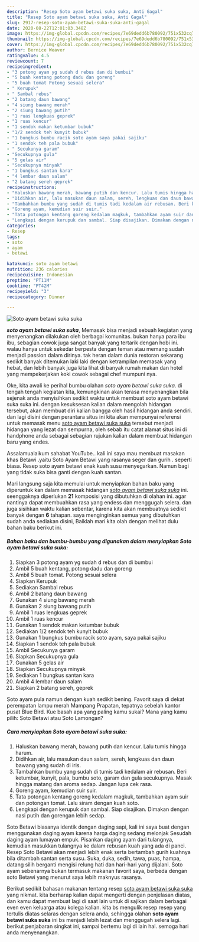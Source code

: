 ```yaml
---
description: "Resep Soto ayam betawi suka suka, Anti Gagal"
title: "Resep Soto ayam betawi suka suka, Anti Gagal"
slug: 2917-resep-soto-ayam-betawi-suka-suka-anti-gagal
date: 2020-08-22T12:01:03.348Z
image: https://img-global.cpcdn.com/recipes/7e69dedd6b780092/751x532cq70/soto-ayam-betawi-suka-suka-foto-resep-utama.jpg
thumbnail: https://img-global.cpcdn.com/recipes/7e69dedd6b780092/751x532cq70/soto-ayam-betawi-suka-suka-foto-resep-utama.jpg
cover: https://img-global.cpcdn.com/recipes/7e69dedd6b780092/751x532cq70/soto-ayam-betawi-suka-suka-foto-resep-utama.jpg
author: Bernice Weaver
ratingvalue: 4.5
reviewcount: 7
recipeingredient:
- "3 potong ayam yg sudah d rebus dan di bumbui"
- "5 buah kentang potong dadu dan goreng"
- "5 buah tomat Potong sesuai selera"
- " Kerupuk"
- " Sambal rebus"
- "2 batang daun bawang"
- "4 siung bawang merah"
- "2 siung bawang putih"
- "1 ruas lengkuas geprek"
- "1 ruas kencur"
- "1 sendok makan ketumbar bubuk"
- "1/2 sendok teh kunyit bubuk"
- "1 bungkus bumbu racik soto ayam saya pakai sajiku"
- "1 sendok teh pala bubuk"
- " Secukunya garam"
- "Secukupnya gula"
- "5 gelas air"
- "Secukupnya minyak"
- "1 bungkus santan kara"
- "4 lembar daun salam"
- "2 batang sereh geprek"
recipeinstructions:
- "Haluskan bawang merah, bawang putih dan kencur. Lalu tumis hingga harum."
- "Didihkan air, lalu masukan daun salam, sereh, lengkuas dan daun bawang yang sudah di iris."
- "Tambahkan bumbu yang sudah di tumis tadi kedalam air rebusan. Beri ketumbar, kunyit, pala, bumbu soto, garam dan gula secukupnya. Masak hingga matang dan aroma sedap. Jangan lupa cek rasa."
- "Goreng ayam, kemudian suir suir."
- "Tata potongan kentang goreng kedalam magkuk, tambahkan ayam suir dan potongan tomat. Lalu siram dengan kuah soto."
- "Lengkapi dengan kerupuk dan sambal. Siap disajikan. Dimakan dengan nasi putih dan gorengan lebih sedap."
categories:
- Resep
tags:
- soto
- ayam
- betawi

katakunci: soto ayam betawi 
nutrition: 236 calories
recipecuisine: Indonesian
preptime: "PT11M"
cooktime: "PT42M"
recipeyield: "3"
recipecategory: Dinner

---
```



![Soto ayam betawi suka suka](https://img-global.cpcdn.com/recipes/7e69dedd6b780092/751x532cq70/soto-ayam-betawi-suka-suka-foto-resep-utama.jpg)

<b><i>soto ayam betawi suka suka</i></b>, Memasak bisa menjadi sebuah kegiatan yang menyenangkan dilakukan oleh berbagai komunitas. bukan hanya para ibu ibu, sebagian cowok juga sangat banyak yang tertarik dengan hobi ini. walau hanya untuk sekedar berpesta dengan teman atau memang sudah menjadi passion dalam dirinya. tak heran dalam dunia restoran sekarang sedikit banyak ditemukan laki laki dengan ketrampilan memasak yang hebat, dan lebih banyak juga kita lihat di banyak rumah makan dan hotel yang mempekerjakan koki cowok sebagai chef mumpuni nya.

Oke, kita awali ke perihal bumbu olahan <i>soto ayam betawi suka suka</i>. di tengah tengah kegiatan kita, kemungkinan akan terasa menyenangkan bila sejenak anda menyisihkan sedikit waktu untuk membuat soto ayam betawi suka suka ini. dengan kesuksesan kalian dalam mengolah hidangan tersebut, akan membuat diri kalian bangga oleh hasil hidangan anda sendiri. dan lagi disini dengan perantara situs ini kita akan mempunyai referensi untuk memasak menu <u>soto ayam betawi suka suka</u> tersebut menjadi hidangan yang lezat dan sempurna, oleh sebab itu catat alamat situs ini di handphone anda sebagai sebagian rujukan kalian dalam membuat hidangan baru yang endes.

Assalamualaikum sahabat YouTube.. kali ini saya mau membuat masakan khas Betawi .yaitu Soto Ayam Betawi yang rasanya seger dan gurih . seperti biasa. Resep soto ayam betawi enak kuah susu menyegarkan. Namun bagi yang tidak suka bisa ganti dengan kuah santan.


Mari langsung saja kita memulai untuk menyiapkan bahan baku yang diperuntuk kan dalam memasak hidangan <u><i>soto ayam betawi suka suka</i></u> ini. seenggaknya diperlukan <b>21</b> komposisi yang dibutuhkan di olahan ini. agar nantinya dapat membuahkan rasa yang endess dan menggugah selera. dan juga sisihkan waktu kalian sebentar, karena kita akan membuatnya sedikit banyak dengan <b>6</b> tahapan. saya menginginkan semua yang dibutuhkan sudah anda sediakan disini, Baiklah mari kita olah dengan melihat dulu bahan baku berikut ini.

<!--inarticleads1-->

##### Bahan baku dan bumbu-bumbu yang digunakan dalam menyiapkan Soto ayam betawi suka suka:

1. Siapkan 3 potong ayam yg sudah d rebus dan di bumbui
1. Ambil 5 buah kentang, potong dadu dan goreng
1. Ambil 5 buah tomat. Potong sesuai selera
1. Siapkan  Kerupuk
1. Sediakan  Sambal rebus
1. Ambil 2 batang daun bawang
1. Gunakan 4 siung bawang merah
1. Gunakan 2 siung bawang putih
1. Ambil 1 ruas lengkuas geprek
1. Ambil 1 ruas kencur
1. Gunakan 1 sendok makan ketumbar bubuk
1. Sediakan 1/2 sendok teh kunyit bubuk
1. Gunakan 1 bungkus bumbu racik soto ayam, saya pakai sajiku
1. Siapkan 1 sendok teh pala bubuk
1. Ambil  Secukunya garam
1. Siapkan Secukupnya gula
1. Gunakan 5 gelas air
1. Siapkan Secukupnya minyak
1. Sediakan 1 bungkus santan kara
1. Ambil 4 lembar daun salam
1. Siapkan 2 batang sereh, geprek


Soto ayam pula namun dengan kuah sedikit bening. Favorit saya di dekat perempatan lampu merah Mampang Prapatan, tepatnya sebelah kantor pusat Blue Bird. Kue basah apa yang paling kamu sukai? Mana yang kamu pilih: Soto Betawi atau Soto Lamongan? 

<!--inarticleads2-->

##### Cara menyiapkan Soto ayam betawi suka suka:

1. Haluskan bawang merah, bawang putih dan kencur. Lalu tumis hingga harum.
1. Didihkan air, lalu masukan daun salam, sereh, lengkuas dan daun bawang yang sudah di iris.
1. Tambahkan bumbu yang sudah di tumis tadi kedalam air rebusan. Beri ketumbar, kunyit, pala, bumbu soto, garam dan gula secukupnya. Masak hingga matang dan aroma sedap. Jangan lupa cek rasa.
1. Goreng ayam, kemudian suir suir.
1. Tata potongan kentang goreng kedalam magkuk, tambahkan ayam suir dan potongan tomat. Lalu siram dengan kuah soto.
1. Lengkapi dengan kerupuk dan sambal. Siap disajikan. Dimakan dengan nasi putih dan gorengan lebih sedap.


Soto Betawi biasanya identik dengan daging sapi, kali ini saya buat dengan menggunakan daging ayam karena harga daging sedang melonjak Sesudah daging ayam lumayan empuk. Pisankan daging ayam dari tulangnya, kemudian masukkan tulangnya ke dalam rebusan kuah yang ada di panci. Resep Soto Betawi akan menjadi lebih enak serta bertambah gurih kuahnya bila ditambah santan serta susu. Suka, duka, sedih, tawa, puas, hampa, datang silih berganti mengisi relung hati dan hari-hari yang dijalani. Soto ayam sebenarnya bukan termasuk makanan favorit saya, berbeda dengan soto Betawi yang menurut saya lebih maknyus rasanya. 

Berikut sedikit bahasan makanan tentang resep <u>soto ayam betawi suka suka</u> yang nikmat. kita berharap kalian dapat mengerti dengan penjelasan diatas, dan kamu dapat membuat lagi di saat lain untuk di sajikan dalam berbagai even even keluarga atau kolega kalian. kita bs mengulik resep resep yang tertulis diatas selaras dengan selera anda, sehingga olahan <b>soto ayam betawi suka suka</b> ini bs menjadi lebih lezat dan menggugah selera lagi. berikut penjabaran singkat ini, sampai bertemu lagi di lain hal. semoga hari anda menyenangkan.
